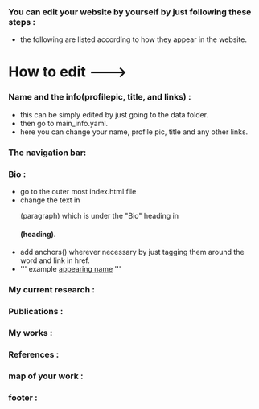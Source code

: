 ### You can edit your website by yourself by just following these steps :
- the following are listed according to how they appear in the website.
# How to edit --->
### Name and the info(profilepic, title, and links) :
- this can be simply edited by just going to the data folder.
- then go to main_info.yaml.
- here you can change your name, profile pic, title and any other links.
### The navigation bar:
### Bio :
- go to the outer most index.html file
- change the text in <p>(paragraph) which is under the "Bio" heading in <h4>(heading).
- add anchors(<a>) wherever necessary by just tagging them around the word and link in href.
- ''' example <a href="your link">appearing name</a> '''
### My current research :
### Publications :
### My works :
### References :
### map of your work :
### footer :

